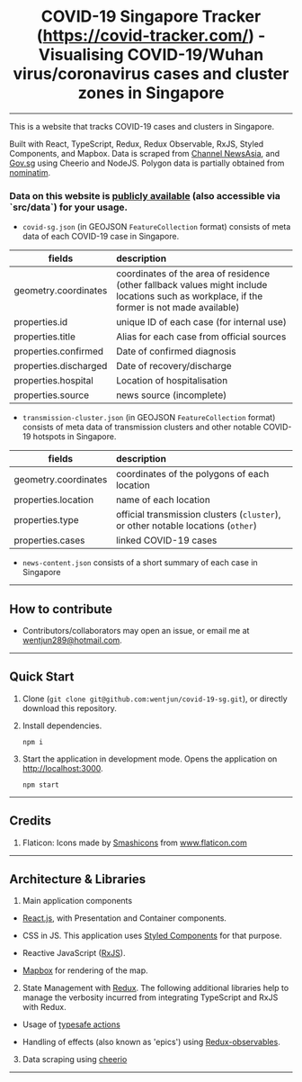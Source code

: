 <div align="center">

# COVID-19 Singapore Tracker (https://covid-tracker.com/) - Visualising COVID-19/Wuhan virus/coronavirus cases and cluster zones in Singapore #

</div>

----
This is a website that tracks COVID-19 cases and clusters in Singapore.

Built with React, TypeScript, Redux, Redux Observable, RxJS, Styled Components, and Mapbox. Data is scraped from <a href="https://www.flaticon.com/" title="CNA">Channel NewsAsia</a>, and <a href="https://www.gov.sg/article/covid-19-cases-in-singapore" title="gov.sg">Gov.sg</a> using Cheerio and NodeJS. Polygon data is partially obtained from [nominatim](https://nominatim.openstreetmap.org/).

<h3>Data on this website is <a href="https://github.com/wentjun/covid-19-sg/tree/master/src/data" title="data">publicly available</a> (also accessible via `src/data`) for your usage.</h3>

- `covid-sg.json` (in GEOJSON `FeatureCollection` format) consists of meta data of each COVID-19 case in Singapore.

| fields        | description           |
| ------------- |:-------------|
| geometry.coordinates     | coordinates of the area of residence (other fallback values might include locations such as workplace, if the former is not made available) |
| properties.id      | unique ID of each case (for internal use)      |
| properties.title | Alias for each case from official sources      |    
| properties.confirmed | Date  of confirmed diagnosis    |   
| properties.discharged | Date of recovery/discharge     |   
| properties.hospital | Location of hospitalisation      |    
| properties.source | news source (incomplete)     |  

- `transmission-cluster.json` (in GEOJSON `FeatureCollection` format) consists of meta data of transmission clusters and other notable COVID-19 hotspots in Singapore.


| fields     | description |
| ------------- |:-------------|
| geometry.coordinates     | coordinates of the polygons of each location |
| properties.location      | name of each location      |
| properties.type | official transmission clusters (`cluster`), or other notable locations (`other`)      |
| properties.cases | linked COVID-19 cases      |

- `news-content.json` consists of a short summary of each case in Singapore


----
## How to contribute

- Contributors/collaborators may open an issue, or email me at wentjun289@hotmail.com.

----

## Quick Start
1. Clone (`git clone git@github.com:wentjun/covid-19-sg.git`), or directly download this repository.
2. Install dependencies.

    ```
    npm i
    ```
3. Start the application in development mode. Opens the application on [http://localhost:3000](http://localhost:3000).

    ```
    npm start
    ```

----

## Credits

1) Flaticon: Icons made by <a href="https://www.flaticon.com/authors/smashicons" title="Smashicons">Smashicons</a> from <a href="https://www.flaticon.com/" title="Flaticon"> www.flaticon.com</a>

----

## Architecture & Libraries

1) Main application components

- [React.js](https://reactjs.org/), with Presentation and Container components.

- CSS in JS. This application uses [Styled Components](https://www.styled-components.com/) for that purpose.

- Reactive JavaScript ([RxJS](https://www.learnrxjs.io/)).

- [Mapbox](https://docs.mapbox.com/mapbox-gl-js/api/) for rendering of the map.

2) State Management with [Redux](https://react-redux.js.org/). The following additional libraries help to manage the verbosity incurred from integrating TypeScript and RxJS with Redux.

- Usage of [typesafe actions](https://github.com/piotrwitek/typesafe-actions)

- Handling of effects (also known as 'epics') using [Redux-observables](https://github.com/redux-observable/redux-observable).

3) Data scraping using [cheerio](https://cheerio.js.org/)

----
